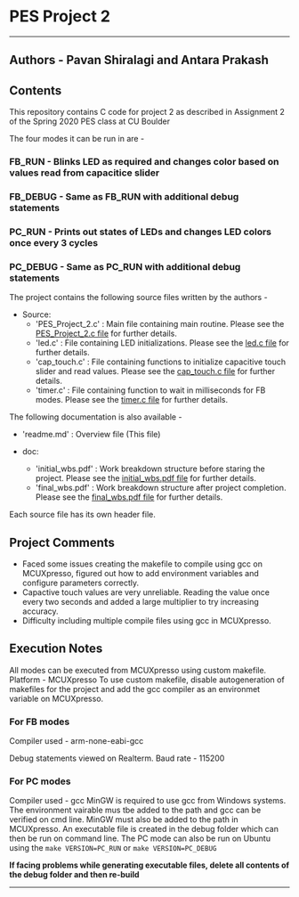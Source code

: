 # PES Project 2
----------------------------------------------------------------------------------------------------------------------------------------------------

## Authors - Pavan Shiralagi and Antara Prakash

## Contents

This repository contains C code for project 2 as described in Assignment 2 of the Spring 2020 PES class at CU Boulder 

The four modes it can be run in are - 
### FB_RUN - Blinks LED as required and changes color based on values read from capacitice slider
### FB_DEBUG - Same as FB_RUN with additional debug statements
### PC_RUN - Prints out states of LEDs and changes LED colors once every 3 cycles
### PC_DEBUG - Same as PC_RUN with additional debug statements

The project contains the following source files written by the authors -
- Source:
	- 'PES_Project_2.c' : Main file containing main routine. 
Please see the [PES_Project_2.c file](./source/PES_Project_2.c) for further details.
	- 'led.c' : File containing LED initializations. 
Please see the [led.c file](./source/led.c) for further details.
	- 'cap_touch.c'	: File containing functions to initialize capacitive touch slider and read values. 
Please see the [cap_touch.c file](./source/cap_touch.c) for further details.
	- 'timer.c' : File containing function to wait in milliseconds for FB modes. 
Please see the [timer.c file](./source/timer.c) for further details.

The following documentation is also available - 
- 'readme.md' : Overview file (This file)

- doc:
	- 'initial_wbs.pdf' : Work breakdown structure before staring the project. 
Please see the [initial_wbs.pdf file](./doc/initial_wbs.pdf) for further details.
	- 'final_wbs.pdf' : Work breakdown structure after project completion. 
Please see the [final_wbs.pdf file](./doc/final_wbs.pdf) for further details.

Each source file has its own header file.

## Project Comments

- Faced some issues creating the makefile to compile using gcc on MCUXpresso, figured out how to add 
  environment variables and configure parameters correctly.
- Capactive touch values are very unreliable.  Reading the value once every two seconds and added a large multiplier to try increasing accuracy.
- Difficulty including multiple compile files using gcc in MCUXpresso.

## Execution Notes

All modes can be executed from MCUXpresso using custom makefile. 
Platform - MCUXpresso
To use custom makefile, disable autogeneration of makefiles for the project and add the gcc compiler as an environmet variable on MCUXpresso.

### For FB modes
Compiler used - arm-none-eabi-gcc

Debug statements viewed on Realterm. Baud rate - 115200

### For PC modes
Compiler used - gcc
MinGW is required to use gcc from Windows systems.  The environment vairable mus tbe added to the path and gcc can be verified on cmd line.
MinGW must also be added to the path in MCUXpresso.
An executable file is created in the debug folder which can then be run on command line.
The PC mode can also be run on Ubuntu using the `make VERSION=PC_RUN` or `make VERSION=PC_DEBUG`

**If facing problems while generating executable files, delete all contents of the debug folder and then re-build**

-----------------------------------------------------------------------------------------------------------------------------------------------------
